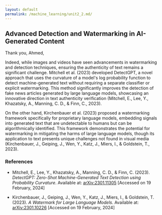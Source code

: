 ```yaml
---
layout: default
permalink: /machine_learning/unit2_2.md/
---
```


## Advanced Detection and Watermarking in AI-Generated Content

Thank you, Ahmed,

Indeed, while images and videos have seen advancements in watermarking and detection techniques, ensuring the authenticity of text remains a significant challenge. Mitchell et al. (2023) developed DetectGPT, a novel approach that uses the curvature of a model's log probability function to detect machine-generated text without requiring a separate classifier or explicit watermarking. This method significantly improves the detection of fake news articles generated by large language models, showcasing an innovative direction in text authenticity verification (Mitchell, E., Lee, Y., Khazatsky, A., Manning, C. D., & Finn, C., 2023).

On the other hand, Kirchenbauer et al. (2023) proposed a watermarking framework specifically for proprietary language models, embedding signals into generated text that are undetectable to humans but can be algorithmically identified. This framework demonstrates the potential for watermarking in mitigating the harms of large language models, though its application to text presents unique challenges not found in visual media (Kirchenbauer, J., Geiping, J., Wen, Y., Katz, J., Miers, I., & Goldstein, T., 2023).

### References

- Mitchell, E., Lee, Y., Khazatsky, A., Manning, C. D., & Finn, C. (2023). _DetectGPT: Zero-Shot Machine-Generated Text Detection using Probability Curvature_. Available at: [arXiv:2301.11305](https://arxiv.org/abs/2301.11305) [Accessed on 19 February, 2024]

- Kirchenbauer, J., Geiping, J., Wen, Y., Katz, J., Miers, I., & Goldstein, T. (2023). _A Watermark for Large Language Models_. Available at: [arXiv:2301.10226](https://arxiv.org/abs/2301.10226) [Accessed on 19 February, 2024]
